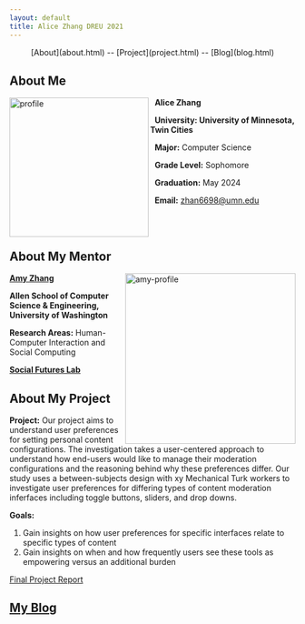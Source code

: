 ```yaml
---
layout: default
title: Alice Zhang DREU 2021
---
```

<p style="text-align: center;">[About](about.html) -- [Project](project.html) -- [Blog](blog.html)</p>

<!--* TOC-->
<!--{:toc}-->

## About Me
<!--<img src="https://yjqian02.github.io/alicezhang-dreu/images/profile.png" width="200" height="200" />-->
<!--![Alt text](https://yjqian02.github.io/alicezhang-dreu/images/profile.png =250x150)\-->

<img align = "left" src="https://yjqian02.github.io/alicezhang-dreu/images/profile.png" alt="profile" width="245"/>

&nbsp; 
<strong>Alice Zhang</strong>

&nbsp; 
<strong>University: University of Minnesota, Twin Cities</strong>

&nbsp; 
**Major:** Computer Science

&nbsp; 
**Grade Level:** Sophomore

&nbsp; 
<strong>Graduation:</strong> May 2024

&nbsp; 
<strong>Email:</strong> zhan6698@umn.edu

<br/><br/>
## About My Mentor

<img align = "right" src="https://yjqian02.github.io/alicezhang-dreu/images/amy-profile.png" alt="amy-profile" width="300"/>

[<strong>Amy Zhang</strong>](https://homes.cs.washington.edu/~axz/)

<strong>Allen School of Computer Science & Engineering, University of Washington</strong>

**Research Areas:** Human-Computer Interaction and Social Computing

[<strong>Social Futures Lab</strong>](http://social.cs.washington.edu/)

## About My Project

**Project:**
Our project aims to understand user preferences for setting personal content configurations. The investigation takes a user-centered approach to understand how end-users would like to manage their moderation configurations and the reasoning behind why these preferences differ. Our study uses a between-subjects design with xy Mechanical Turk workers to investigate user preferences for differing types of content moderation inferfaces including toggle buttons, sliders, and drop downs.

**Goals:**
1. Gain insights on how user preferences for specific interfaces relate to specific types of content
2. Gain insights on when and how frequently  users see these tools as empowering versus an additional burden


[Final Project Report](files/finalreport.pdf)

## [My Blog](blog.html)

<!--[My Blog](blog.html)-->
